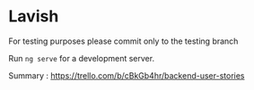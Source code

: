 # Lavish
For testing purposes please commit only to the testing branch

Run `ng serve` for a development server.


Summary : https://trello.com/b/cBkGb4hr/backend-user-stories
